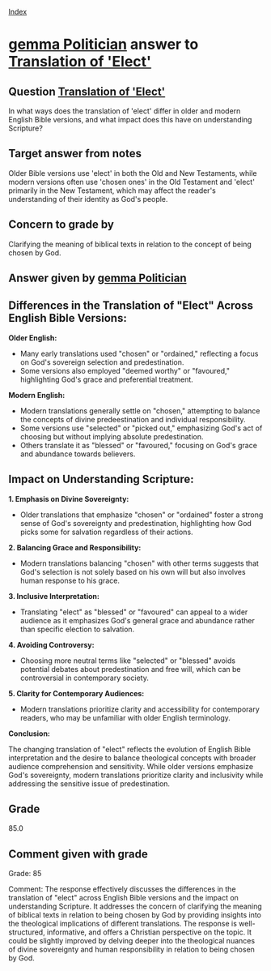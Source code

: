 
[Index](../../index.md)
# [gemma Politician](../../answering_models/gemma_Politician.md) answer to [Translation of 'Elect'](../../questions/Translation_of_'Elect'.md)

## Question [Translation of 'Elect'](../../questions/Translation_of_'Elect'.md)
In what ways does the translation of 'elect' differ in older and modern English Bible versions, and what impact does this have on understanding Scripture?

## Target answer from notes
Older Bible versions use 'elect' in both the Old and New Testaments, while modern versions often use 'chosen ones' in the Old Testament and 'elect' primarily in the New Testament, which may affect the reader's understanding of their identity as God's people.

## Concern to grade by
Clarifying the meaning of biblical texts in relation to the concept of being chosen by God.

## Answer given by [gemma Politician](../../answering_models/gemma_Politician.md)
## Differences in the Translation of "Elect" Across English Bible Versions:

**Older English:**

* Many early translations used "chosen" or "ordained," reflecting a focus on God's sovereign selection and predestination.
* Some versions also employed "deemed worthy" or "favoured," highlighting God's grace and preferential treatment.

**Modern English:**

* Modern translations generally settle on "chosen," attempting to balance the concepts of divine predeestination and individual responsibility.
* Some versions use "selected" or "picked out," emphasizing God's act of choosing but without implying absolute predestination.
* Others translate it as "blessed" or "favoured," focusing on God's grace and abundance towards believers.


## Impact on Understanding Scripture:

**1. Emphasis on Divine Sovereignty:**

* Older translations that emphasize "chosen" or "ordained" foster a strong sense of God's sovereignty and predestination, highlighting how God picks some for salvation regardless of their actions.

**2. Balancing Grace and Responsibility:**

* Modern translations balancing "chosen" with other terms suggests that God's selection is not solely based on his own will but also involves human response to his grace.

**3. Inclusive Interpretation:**

* Translating "elect" as "blessed" or "favoured" can appeal to a wider audience as it emphasizes God's general grace and abundance rather than specific election to salvation.


**4. Avoiding Controversy:**

* Choosing more neutral terms like "selected" or "blessed" avoids potential debates about predestination and free will, which can be controversial in contemporary society.

**5. Clarity for Contemporary Audiences:**

* Modern translations prioritize clarity and accessibility for contemporary readers, who may be unfamiliar with older English terminology.


**Conclusion:**

The changing translation of "elect" reflects the evolution of English Bible interpretation and the desire to balance theological concepts with broader audience comprehension and sensitivity. While older versions emphasize God's sovereignty, modern translations prioritize clarity and inclusivity while addressing the sensitive issue of predestination.

## Grade
85.0

## Comment given with grade
Grade: 85

Comment: The response effectively discusses the differences in the translation of "elect" across English Bible versions and the impact on understanding Scripture. It addresses the concern of clarifying the meaning of biblical texts in relation to being chosen by God by providing insights into the theological implications of different translations. The response is well-structured, informative, and offers a Christian perspective on the topic. It could be slightly improved by delving deeper into the theological nuances of divine sovereignty and human responsibility in relation to being chosen by God.
